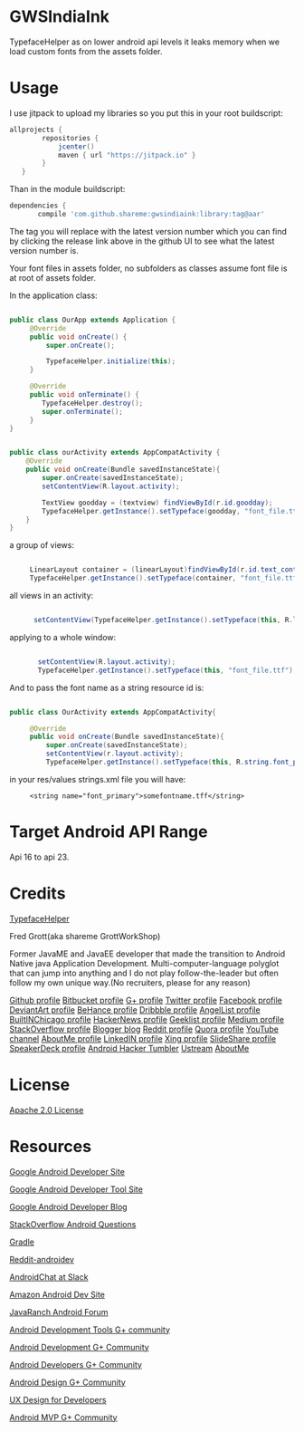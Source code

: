GWSIndiaInk
===========

TypefaceHelper as on lower android api levels it leaks memory when we load custom fonts from the assets
folder.

Usage
=====

I use jitpack to upload my libraries so you put this in your root buildscript:

```groovy
allprojects {
        repositories {
            jcenter()
            maven { url "https://jitpack.io" }
        }
   }
```
Than in the module buildscript:

```groovy
dependencies {
       compile 'com.github.shareme:gwsindiaink:library:tag@aar'

```
The tag you will replace with the latest version number which you can find by clicking the release
link above in the github UI to see what the latest version number is.


Your font files in assets folder, no subfolders as classes assume font file is at root of assets folder.

In the application class:

```java

public class OurApp extends Application {
     @Override
     public void onCreate() {
         super.onCreate();

         TypefaceHelper.initialize(this);
     }

     @Override
     public void onTerminate() {
        TypefaceHelper.destroy();
        super.onTerminate();
     }
}

```

```java

public class ourActivity extends AppCompatActivity {
    @Override
    public void onCreate(Bundle savedInstanceState){
        super.onCreate(savedInstanceState);
        setContentView(R.layout.activity);

        TextView goodday = (textview) findViewById(r.id.goodday);
        TypefaceHelper.getInstance().setTypeface(goodday, "font_file.ttf");
    }
}

```

a group of views:

```java

     LinearLayout container = (linearLayout)findViewById(r.id.text_container);
     TypefaceHelper.getInstance().setTypeface(container, "font_file.ttf");

```


all views in an activity:
```java

      setContentView(TypefaceHelper.getInstance().setTypeface(this, R.layout.activity, "font_file.ttf")):

```

applying to a whole window:

```java

       setContentView(R.layout.activity);
       TypefaceHelper.getInstance().setTypeface(this, "font_file.ttf");

```

And to pass the font name as a string resource id is:

```java

public class OurActivity extends AppCompatActivity{

     @Override
     public void onCreate(Bundle savedInstanceState){
         super.onCreate(savedInstanceState);
         setContentView(r.layout.activity);
         TypefaceHelper.getInstance().setTypeface(this, R.string.font_primary);

```

in your res/values strings.xml file you will have:

```
     <string name="font_primary">somefontname.tff</string>

```

Target Android API Range
========================

Api 16 to api 23.



Credits
=======

[TypefaceHelper](https://github.com/Drivemode/TypefaceHelper)

Fred Grott(aka shareme  GrottWorkShop)

Former JavaME and JavaEE developer that made the transition to Android Native java Application Development.
Multi-computer-language polyglot that can jump into anything and I do not play follow-the-leader but
often follow my own unique way.(No recruiters, please for any reason)

[Github profile](https://github.com/shareme)
[Bitbucket profile](https://bitbucket.org/fredgrott)
[G+ profile](https://plus.google.com/u/0/+FredGrott/about)
[Twitter profile](https://twitter.com/fredgrott)
[Facebook profile](http://www.facebook.com/fredgrott)
[DeviantArt profile](http://shareme.deviantart.com)
[BeHance profile](https://www.behance.net/gwsfredgrott)
[Dribbble profile](https://dribbble.com/FredGrott)
[AngelList profile](https://angel.co/fred-grott)
[BuiltINChicago profile](http://www.builtinchicago.org/member/fred-grott)
[HackerNews profile](https://news.ycombinator.com/user?id=fredgrott)
[Geeklist profile](https://geekli.st/fredgrott)
[Medium profile](https://medium.com/@fredgrott)
[StackOverflow profile](http://stackoverflow.com/users/237740/fred-grott)
[Blogger blog](http://grottworkshop.blogspot.com)
[Reddit profile](http://www.reddit.com./user/fredgrott/)
[Quora profile](http://www.quora.com/Fred-Grott)
[YouTube channel](https://www.youtube.com/c/FredGrott?gvnc=1)
[AboutMe profile](https://about.me/fredgrott)
[LinkedIN profile](http://www.linkedin.com/in/shareme/en)
[Xing profile](https://www.xing.com/profile/Fred_Grott?sc_o=mxb_p)
[SlideShare profile](http://www.slideshare.net/shareme)
[SpeakerDeck profile](https://speakerdeck.com/fredgrott)
[Android Hacker Tumbler](https://www.tumblr.com/blog/androidhacker)
[Ustream](https://www.ustream.tv/manage-show/12940149)
[AboutMe](https://about.me/fredgrott)


License
=======

[Apache 2.0 License](http://www.apache.org/licenses/LICENSE-2.0)

Resources
=========

[Google Android Developer Site](http://developer.android.com)

[Google Android Developer Tool Site](http://tools.android.com)

[Google Android Developer Blog](http://android-developers.blogspot.com/)


[StackOverflow Android Questions](http://stackoverflow.com/questions/tagged/android)

[Gradle](http://gradle.org)

[Reddit-androidev](http://reddit.com/r/androdev/)

[AndroidChat at Slack](https://androidchat.slack.com/messages/development/)

[Amazon Android Dev Site](https://developer.amazon.com/public)

[JavaRanch Android Forum](http://www.coderanch.com/forums/f-93/Android)

[Android Development Tools G+ community](https://plus.google.com/communities/114791428968349268860)

[Android Development G+ Community](https://plus.google.com/communities/105153134372062985968)

[Android Developers G+ Community](https://plus.google.com/+AndroidDevelopers/posts)

[Android Design G+ Community](https://plus.google.com/communities/113499773637471211070)

[UX Design for Developers](https://plus.google.com/communities/103651070366324568638)

[Android MVP G+ Community](https://plus.google.com/communities/114285790907815804707)
